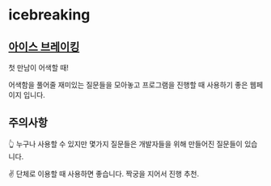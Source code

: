 # icebreaking

## [아이스 브레이킹](https://icebreaking.netlify.com)

첫 만남이 어색할 때!

어색함을 풀어줄 재미있는 질문들을 모아놓고 프로그램을 진행할 때 사용하기 좋은 웹페이지 입니다.

## 주의사항

👆 누구나 사용할 수 있지만 몇가지 질문들은 개발자들을 위해 만들어진 질문들이 있습니다.

✌️ 단체로 이용할 때 사용하면 좋습니다. 짝궁을 지어서 진행 추천.
